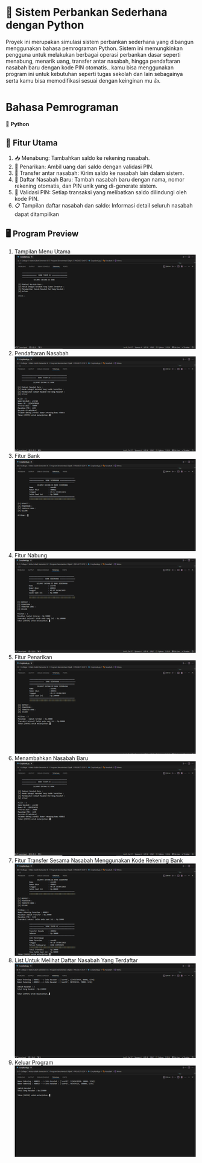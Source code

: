 # 🏦 Sistem Perbankan Sederhana dengan Python
Proyek ini merupakan simulasi sistem perbankan sederhana yang dibangun menggunakan bahasa pemrograman Python. Sistem ini memungkinkan pengguna untuk melakukan berbagai operasi perbankan dasar seperti menabung, menarik uang, transfer antar nasabah, hingga pendaftaran nasabah baru dengan kode PIN otomatis.. kamu bisa menggunakan program ini untuk kebutuhan seperti tugas sekolah dan lain sebagainya serta kamu bisa memodifikasi sesuai dengan keinginan mu 👍.

# Bahasa Pemrograman 
🐍 **Python**    

## 🔑 Fitur Utama
1. 📥 Menabung: Tambahkan saldo ke rekening nasabah.
2. 💸 Penarikan: Ambil uang dari saldo dengan validasi PIN.
3. 🔄 Transfer antar nasabah: Kirim saldo ke nasabah lain dalam sistem.
4. 🧾 Daftar Nasabah Baru: Tambah nasabah baru dengan nama, nomor rekening otomatis, dan PIN unik yang di-generate sistem.
5. 🔐 Validasi PIN: Setiap transaksi yang melibatkan saldo dilindungi oleh kode PIN.
6. 📋 Tampilan daftar nasabah dan saldo: Informasi detail seluruh nasabah dapat ditampilkan

## 🖥️ Program Preview 
1. Tampilan Menu Utama
![Tampilan Utama](assets/tampilan_awal.PNG)
2. Pendaftaran Nasabah
![Nasabah Baru](assets/pembuatan_nasabah_baru.PNG)
3. Fitur Bank
![FiturBank](assets/fitur_bank.PNG)
4. Fitur Nabung
![Nabung](assets/fitur_nabung.PNG)
5. Fitur Penarikan
![Penarikan](assets/fitur_penarikan.PNG)
6. Menambahkan Nasabah Baru
![Nasabah Baru](assets/nasabah_baru.PNG)
7. Fitur Transfer Sesama Nasabah Menggunakan Kode Rekening Bank
![transfer](assets/hasil_transfer.PNG)
8. List Untuk Melihat Daftar Nasabah Yang Terdaftar
![Daftar Nasabah](assets/daftar_nasabah.PNG)
9. Keluar Program
![Exit](assets/exit.PNG)
